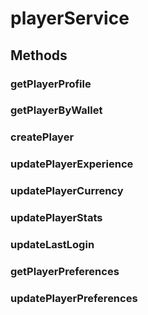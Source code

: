 # playerService



## Methods

### getPlayerProfile

### getPlayerByWallet

### createPlayer

### updatePlayerExperience

### updatePlayerCurrency

### updatePlayerStats

### updateLastLogin

### getPlayerPreferences

### updatePlayerPreferences

